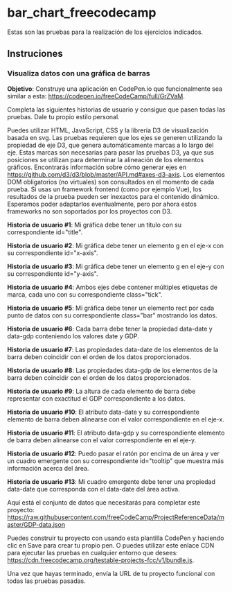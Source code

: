 # bar_chart_freecodecamp
Estas son las pruebas para la realización de los ejercicios indicados.
## **Instruciones**

### **Visualiza datos con una gráfica de barras**

**Objetivo**: Construye una aplicación en CodePen.io que funcionalmente sea similar a esta: https://codepen.io/freeCodeCamp/full/GrZVaM.

Completa las siguientes historias de usuario y consigue que pasen todas las pruebas. Dale tu propio estilo personal.

Puedes utilizar HTML, JavaScript, CSS y la librería D3 de visualización basada en svg. Las pruebas requieren que los ejes se generen utilizando la propiedad de eje D3, que genera automáticamente marcas a lo largo del eje. Estas marcas son necesarias para pasar las pruebas D3, ya que sus posiciones se utilizan para determinar la alineación de los elementos gráficos. Encontrarás información sobre cómo generar ejes en https://github.com/d3/d3/blob/master/API.md#axes-d3-axis. Los elementos DOM obligatorios (no virtuales) son consultados en el momento de cada prueba. Si usas un framework frontend (como por ejemplo Vue), los resultados de la prueba pueden ser inexactos para el contenido dinámico. Esperamos poder adaptarlos eventualmente, pero por ahora estos frameworks no son soportados por los proyectos con D3.

**Historia de usuario #1**: Mi gráfica debe tener un título con su correspondiente id="title".

**Historia de usuario #2**: Mi gráfica debe tener un elemento g en el eje-x con su correspondiente id="x-axis".

**Historia de usuario #3**: Mi gráfica debe tener un elemento g en el eje-y con su correspondiente id="y-axis".

**Historia de usuario #4**: Ambos ejes debe contener múltiples etiquetas de marca, cada uno con su correspondiente class="tick".

**Historia de usuario #5**: Mi gráfica debe tener un elemento rect por cada punto de datos con su correspondiente class="bar" mostrando los datos.

**Historia de usuario #6**: Cada barra debe tener la propiedad data-date y data-gdp conteniendo los valores date y GDP.

**Historia de usuario #7**: Las propiedades data-date de los elementos de la barra deben coincidir con el orden de los datos proporcionados.

**Historia de usuario #8**: Las propiedades data-gdp de los elementos de la barra deben coincidir con el orden de los datos proporcionados.

**Historia de usuario #9**: La altura de cada elemento de barra debe representar con exactitud el GDP correspondiente a los datos.

**Historia de usuario #10**: El atributo data-date y su correspondiente elemento de barra deben alinearse con el valor correspondiente en el eje-x.

**Historia de usuario #11**: El atributo data-gdp y su correspondiente elemento de barra deben alinearse con el valor correspondiente en el eje-y.

**Historia de usuario #12**: Puedo pasar el ratón por encima de un área y ver un cuadro emergente con su correspondiente id="tooltip" que muestra más información acerca del área.

**Historia de usuario #13**: Mi cuadro emergente debe tener una propiedad data-date que corresponda con el data-date del área activa.

Aquí está el conjunto de datos que necesitarás para completar este proyecto: https://raw.githubusercontent.com/freeCodeCamp/ProjectReferenceData/master/GDP-data.json

Puedes construir tu proyecto con usando esta plantilla CodePen y haciendo clic en Save para crear tu propio pen. O puedes utilizar este enlace CDN para ejecutar las pruebas en cualquier entorno que desees: https://cdn.freecodecamp.org/testable-projects-fcc/v1/bundle.js.

Una vez que hayas terminado, envía la URL de tu proyecto funcional con todas las pruebas pasadas.